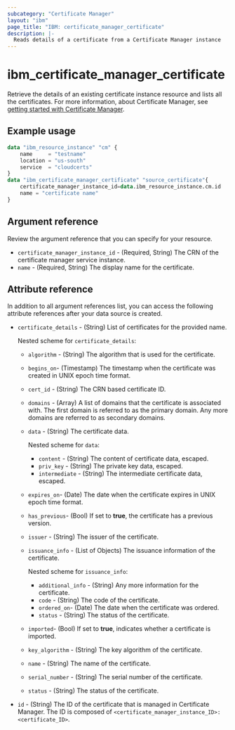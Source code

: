 ```yaml
---
subcategory: "Certificate Manager"
layout: "ibm"
page_title: "IBM: certificate_manager_certificate"
description: |-
  Reads details of a certificate from a Certificate Manager instance
---
```


# ibm_certificate_manager_certificate

Retrieve the details of an existing certificate instance resource and lists all the certificates. For more information, about Certificate Manager, see [getting started with Certificate Manager](https://cloud.ibm.com/docs/certificate-manager?topic=certificate-manager-getting-started).


## Example usage

```terraform
data "ibm_resource_instance" "cm" {
    name     = "testname"
    location = "us-south"
    service  = "cloudcerts"
}
data "ibm_certificate_manager_certificate" "source_certificate"{
    certificate_manager_instance_id=data.ibm_resource_instance.cm.id
    name = "certificate name"
}
```

## Argument reference
Review the argument reference that you can specify for your resource. 
 
- `certificate_manager_instance_id` - (Required, String) The CRN of the certificate manager service instance.
- `name` - (Required, String) The display name for the certificate.

## Attribute reference
In addition to all argument references list, you can access the following attribute references after your data source is created.


- `certificate_details` - (String) List of certificates for the provided name.
   
   Nested scheme for `certificate_details`:
   - `algorithm` - (String) The algorithm that is used for the certificate. 
   - `begins_on`- (Timestamp) The timestamp when the certificate was created in UNIX epoch time format. 
   - `cert_id` - (String) The CRN based certificate ID. 
   - `domains` - (Array) A list of domains that the certificate is associated with. The first domain is referred to as the primary domain. Any more domains are referred to as secondary domains.
    - `data` - (String) The certificate data.
      
       Nested scheme for `data`:
       - `content` - (String) The content of certificate data, escaped.
       - `priv_key` - (String) The private key data, escaped.
       - `intermediate` - (String) The intermediate certificate data, escaped.
    - `expires_on`- (Date) The date when the certificate expires in UNIX epoch time format.	
    - `has_previous`- (Bool) If set to **true**, the certificate has a previous version. 
    - `issuer` - (String) The issuer of the certificate.
    - `issuance_info` - (List of Objects) The issuance information of the certificate. 
       
       Nested scheme for `issuance_info`:
       - `additional_info` - (String) Any more information for the certificate. 
       - `code` - (String) The code of the certificate.
       - `ordered_on`- (Date) The date when the certificate was ordered.
       - `status` - (String) The status of the certificate.
   - `imported`- (Bool) If set to **true**, indicates whether a certificate is imported.
   - `key_algorithm` - (String) The key algorithm of the certificate.
   - `name` - (String) The name of the certificate.
   - `serial_number` - (String) The serial number of the certificate.
   - `status` - (String) The status of the certificate.
- `id` - (String) The ID of the certificate that is managed in Certificate Manager. The ID is composed of `<certificate_manager_instance_ID>:<certificate_ID>`.
